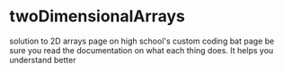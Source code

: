 # twoDimensionalArrays
solution to 2D arrays page on high school's custom coding bat page
be sure you read the documentation on what each thing does. It helps you understand better
